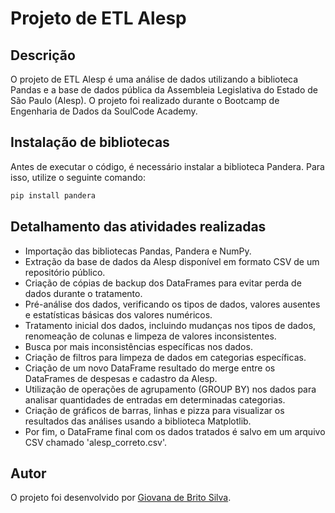 # Projeto de ETL Alesp

## Descrição
O projeto de ETL Alesp é uma análise de dados utilizando a biblioteca Pandas e a base de dados pública da Assembleia Legislativa do Estado de São Paulo (Alesp). O projeto foi realizado durante o Bootcamp de Engenharia de Dados da SoulCode Academy.

## Instalação de bibliotecas
Antes de executar o código, é necessário instalar a biblioteca Pandera. Para isso, utilize o seguinte comando:
```bash
pip install pandera
```

## Detalhamento das atividades realizadas
- Importação das bibliotecas Pandas, Pandera e NumPy.
- Extração da base de dados da Alesp disponível em formato CSV de um repositório público.
- Criação de cópias de backup dos DataFrames para evitar perda de dados durante o tratamento.
- Pré-análise dos dados, verificando os tipos de dados, valores ausentes e estatísticas básicas dos valores numéricos.
- Tratamento inicial dos dados, incluindo mudanças nos tipos de dados, renomeação de colunas e limpeza de valores inconsistentes.
- Busca por mais inconsistências específicas nos dados.
- Criação de filtros para limpeza de dados em categorias específicas.
- Criação de um novo DataFrame resultado do merge entre os DataFrames de despesas e cadastro da Alesp.
- Utilização de operações de agrupamento (GROUP BY) nos dados para analisar quantidades de entradas em determinadas categorias.
- Criação de gráficos de barras, linhas e pizza para visualizar os resultados das análises usando a biblioteca Matplotlib.
- Por fim, o DataFrame final com os dados tratados é salvo em um arquivo CSV chamado 'alesp_correto.csv'.


## Autor
O projeto foi desenvolvido por [Giovana de Brito Silva](https://github.com/giobritos).
